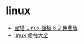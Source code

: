 # linux

- [宝塔 Linux 面板 6.9 免费版](https://www.bt.cn/download/linux.html)
- [linux 命令大全](https://man.linuxde.net/)

